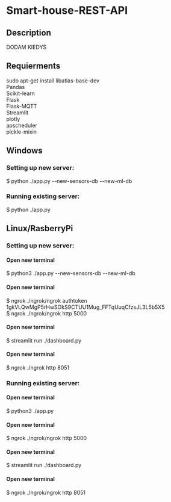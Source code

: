 # Smart-house-REST-API

## Description
DODAM KIEDYŚ

## Requierments
sudo apt-get install libatlas-base-dev <br/>
Pandas <br/>
Scikit-learn <br/>
Flask <br/>
Flask-MQTT <br/>
Streamlit <br/>
plotly <br/>
apscheduler <br/>
pickle-mixin <br/>

## Windows
### Setting up new server:<br/>
$ python ./app.py --new-sensors-db --new-ml-db<br/>

### Running existing server:<br/>
$ python ./app.py<br/>

## Linux/RasberryPi

### Setting up new server:<br/>
#### Open new terminal
$ python3 ./app.py --new-sensors-db --new-ml-db<br/>

#### Open new terminal 
$ ngrok ./ngrok/ngrok authtoken 1gkVLQwMgP5rHwSOkS9CTUU1Mug_FFTqUuqCfzsJL3L5b5X5 <br/>
$ ngrok ./ngrok/ngrok http 5000<br/>

#### Open new terminal
$ streamlit run ./dashboard.py<br/>

#### Open new terminal
$ ngrok ./ngrok http 8051<br/>

### Running existing server:<br/>
#### Open new terminal
$ python3 ./app.py<br/>

#### Open new terminal 
$ ngrok ./ngrok/ngrok http 5000

#### Open new terminal
$ streamlit run ./dashboard.py<br/>

#### Open new terminal
$ ngrok ./ngrok/ngrok http 8051<br/>
